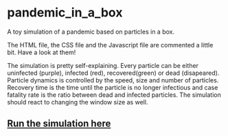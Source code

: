 # pandemic_in_a_box
A toy simulation of a pandemic based on particles in a box.

The HTML file, the CSS file and the Javascript file are commented a little bit. Have a look at them!

The simulation is pretty self-explaining. Every particle can be either uninfected (purple), infected (red), recovered(green) or dead (disapeared). Particle dynamics is controlled by the speed, size and number of particles. Recovery time is the time until the particle is no longer infectious and case fatality rate is the ratio between dead and infected particles. The simulation should react to changing the window size as well.

## [Run the simulation here](https://flackner.github.io/pandemic_in_a_box/index.html)
